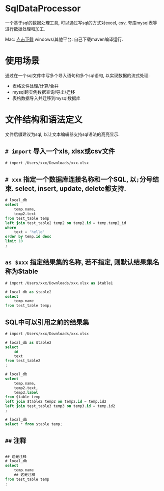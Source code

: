 # SqlDataProcessor

一个基于sql的数据处理工具, 可以通过写sql的方式对excel, csv, 夸库mysql表等进行数据处理和加工.

Mac:  [点击下载](https://github.com/WenchaoZeng/SqlDataProcessor/releases/download/2019-09-30/MacApp_SqlDataProcessor.zip)
windows/其他平台: 自己下载maven编译运行.

# 使用场景

通过在一个sql文件中写多个导入语句和多个sql语句, 以实现数据的流式处理:

* 表格文件处理/计算/合并
* mysql跨实例数据查询/导出/迁移
* 表格数据导入并迁移到mysql数据库

# 文件结构和语法定义

文件后缀建议为sql, 以让文本编辑器支持sql语法的高亮显示.

## `# import` 导入一个xls, xlsx或csv文件

```sql
# import /Users/xxx/Downloads/xxx.xlsx
```

## `# xxx` 指定一个数据库连接名称和一个SQL, 以`;`分号结束. select, insert, update, delete都支持.

```sql
# local_db
select
    temp.name,
    temp2.text
from test_table temp
left join test_table2 temp2 on temp2.id = temp.temp2_id
where
    text = 'hello'
order by temp.id desc
limit 10
;
```

## `as $xxx` 指定结果集的名称, 若不指定, 则默认结果集名称为$table

```sql
# import /Users/xxx/Downloads/xxx.xlsx as $table1

# local_db as $table2
select
    temp.name
from test_table temp;
```

## SQL中可以引用之前的结果集

```sql
# import /Users/xxx/Downloads/xxx.xlsx

# local_db as $table2
select
    id
    text
from test_table2
;

# local_db
select
    temp.name,
    temp2.text,
    temp3.label
from $table temp
left join $table2 temp2 on temp2.id = temp.id2
left join test_table3 temp3 on temp3.id = temp.id2
;

# local_db
select * from $table temp;
```

## `##` 注释

```sql

## 这是注释
# local_db
select
    temp.name
    ## 这是注释
from test_table temp
;
```
